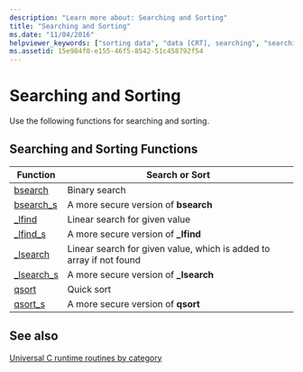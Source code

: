 ```yaml
---
description: "Learn more about: Searching and Sorting"
title: "Searching and Sorting"
ms.date: "11/04/2016"
helpviewer_keywords: ["sorting data", "data [CRT], searching", "searching [C++], CRT search functions", "searching [C++]"]
ms.assetid: 15e984f0-e155-46f5-8542-51c458792f54
---
```

# Searching and Sorting

Use the following functions for searching and sorting.

## Searching and Sorting Functions

|Function|Search or Sort|
|--------------|--------------------|
|[bsearch](../c-runtime-library/reference/bsearch.md)|Binary search|
|[bsearch_s](../c-runtime-library/reference/bsearch-s.md)|A more secure version of **bsearch**|
|[_lfind](../c-runtime-library/reference/lfind.md)|Linear search for given value|
|[_lfind_s](../c-runtime-library/reference/lfind-s.md)|A more secure version of **_lfind**|
|[_lsearch](../c-runtime-library/reference/lsearch.md)|Linear search for given value, which is added to array if not found|
|[_lsearch_s](../c-runtime-library/reference/lsearch-s.md)|A more secure version of **_lsearch**|
|[qsort](../c-runtime-library/reference/qsort.md)|Quick sort|
|[qsort_s](../c-runtime-library/reference/qsort-s.md)|A more secure version of **qsort**|

## See also

[Universal C runtime routines by category](../c-runtime-library/run-time-routines-by-category.md)<br/>
